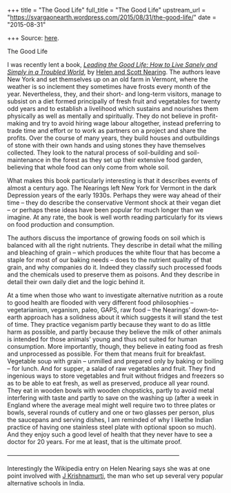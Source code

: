 +++
title = "The Good Life"
full_title = "The Good Life"
upstream_url = "https://svargaonearth.wordpress.com/2015/08/31/the-good-life/"
date = "2015-08-31"

+++
Source: [here](https://svargaonearth.wordpress.com/2015/08/31/the-good-life/).

The Good Life

I was recently lent a book, *[Leading the Good Life: How to Live Sanely and Simply in a Troubled World](http://www.amazon.co.uk/Living-Good-Life-Helen-Nearing/dp/0883652366)*, by [Helen and Scott Nearing](https://en.wikipedia.org/wiki/Scott_Nearing). The authors leave New York and set themselves up on an old farm in Vermont, where the weather is so inclement they sometimes have frosts every month of the year. Nevertheless, they, and their short- and long-term visitors, manage to subsist on a diet formed principally of fresh fruit and vegetables for twenty odd years and to establish a livelihood which sustains and nourishes them physically as well as mentally and spiritually. They do not believe in profit-making and try to avoid hiring wage labour altogether, instead preferring to trade time and effort or to work as partners on a project and share the profits. Over the course of many years, they build houses and outbuildings of stone with their own hands and using stones they have themselves collected.
They look to the natural process of soil-building and soil-maintenance in the forest as they set up their extensive food garden, believing that whole food can only come from whole soil.

What makes this book particularly interesting is that it describes events of almost a century ago. The Nearings left New York for Vermont in the dark Depression years of the early 1930s. Perhaps they were way ahead of their time – they do describe the conservative Vermont shock at their vegan diet – or perhaps these ideas have been popular for much longer than we imagine. At any rate, the book is well worth reading particularly for its views on food production and consumption.

The authors discuss the importance of growing foods on soil which is balanced with all the right nutrients. They describe in detail what the milling and bleaching of grain – which produces the white flour that has become a staple for most of our baking needs – does to the nutrient quality of that grain, and why companies do it. Indeed they classify such processed foods and the chemicals used to preserve them as poisons. And they describe in detail their own daily diet and the logic behind it.

At a time when those who want to investigate alternative nutrition as a route to good health are flooded with very different food philosophies – vegetarianism, veganism, paleo, GAPS, raw food – the Nearings’ down-to-earth approach has a solidness about it which suggests it will stand the test of time. They practice veganism partly because they want to do as little harm as possible, and partly because they believe the milk of other animals is intended for those animals’ young and thus not suited for human consumption. More importantly, though, they believe in eating food as fresh and unprocessed as possible. For them that means fruit for breakfast. Vegetable soup with grain – unmilled and prepared only by baking or boiling – for lunch. And for supper, a salad of raw vegetables and fruit. They find ingenious ways to store vegetables and fruit without fridges and freezers so as to be able to eat fresh, as well as preserved, produce all year round. They eat in wooden bowls with wooden chopsticks, partly to avoid metal interfering with taste and partly to save on the washing up (after a week in England where the average meal might well require two to three plates or bowls, several rounds of cutlery and one or two glasses per person, plus the saucepans and serving dishes, I am reminded of why I likethe Indian practice of having one stainless steel plate with optional spoon so much). And they enjoy such a good level of health that they never have to see a doctor for 20 years. For me at least, that is the ultimate proof.

————————————————————————————–

Interestingly the Wikipedia entry on Helen Nearing says she was at one point involved with [J Krishnamurti](https://en.wikipedia.org/wiki/Jiddu_Krishnamurti), the man who set up several very popular alternative schools in India.
